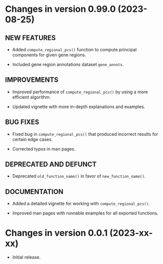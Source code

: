 # Changes in version 0.99.0 (2023-08-25)

## NEW FEATURES

* Added `compute_regional_pcs()` function to compute principal components for given gene regions.

* Included gene region annotations dataset `gene_annots`.

## IMPROVEMENTS

* Improved performance of `compute_regional_pcs()` by using a more efficient algorithm.

* Updated vignette with more in-depth explanations and examples.

## BUG FIXES

* Fixed bug in `compute_regional_pcs()` that produced incorrect results for certain edge cases.

* Corrected typos in man pages.

## DEPRECATED AND DEFUNCT

* Deprecated `old_function_name()` in favor of `new_function_name()`.

## DOCUMENTATION

* Added a detailed vignette for working with `compute_regional_pcs()`.

* Improved man pages with runnable examples for all exported functions.

# Changes in version 0.0.1 (2023-xx-xx)

* Initial release.
